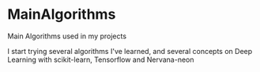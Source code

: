 # MainAlgorithms
Main Algorithms used in my projects

I start trying several algorithms I've learned, and several concepts on Deep Learning with scikit-learn, Tensorflow and Nervana-neon

